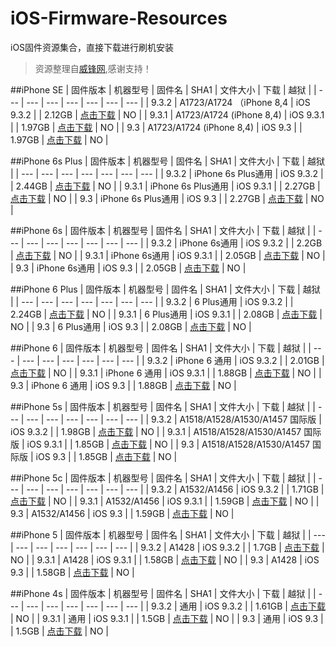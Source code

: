 # iOS-Firmware-Resources
iOS固件资源集合，直接下载进行刷机安装

  > 资源整理自[威锋网](http://www.feng.com),感谢支持！
  
##iPhone SE
| 固件版本 | 机器型号 | 固件名 | SHA1 | 文件大小 | 下载 | 越狱 |
| --- | --- | --- | --- | --- | --- | --- |
| 9.3.2 | A1723/A1724 （iPhone 8,4 | iOS 9.3.2 | | 2.12GB | [点击下载](http://act.feng.com/wetools/index.php?r=download/index/type/rom/id/1303) | NO |
| 9.3.1 | A1723/A1724 (iPhone 8,4) | iOS 9.3.1 | | 1.97GB | [点击下载](http://act.feng.com/wetools/index.php?r=download/index/type/rom/id/1302) | NO |
| 9.3 | A1723/A1724 (iPhone 8,4) | iOS 9.3 | | 1.97GB | [点击下载](http://act.feng.com/wetools/index.php?r=download/index/type/rom/id/1301) | NO |

##iPhone 6s Plus
| 固件版本 | 机器型号 | 固件名 | SHA1 | 文件大小 | 下载 | 越狱 |
| --- | --- | --- | --- | --- | --- | --- |
| 9.3.2 | iPhone 6s Plus通用 | iOS 9.3.2 | | 2.44GB | [点击下载](http://act.feng.com/wetools/index.php?r=download/index/type/rom/id/1304) | NO |
| 9.3.1 | iPhone 6s Plus通用 | iOS 9.3.1 | | 2.27GB | [点击下载](http://act.feng.com/wetools/index.php?r=download/index/type/rom/id/1258) | NO |
| 9.3 | iPhone 6s Plus通用 | iOS 9.3 | | 2.27GB | [点击下载](http://act.feng.com/wetools/index.php?r=download/index/type/rom/id/1208) | NO |

##iPhone 6s
| 固件版本 | 机器型号 | 固件名 | SHA1 | 文件大小 | 下载 | 越狱 |
| --- | --- | --- | --- | --- | --- | --- |
| 9.3.2 | iPhone 6s通用 | iOS 9.3.2 | | 2.2GB | [点击下载](http://act.feng.com/wetools/index.php?r=download/index/type/rom/id/1305) | NO |
| 9.3.1 | iPhone 6s通用 | iOS 9.3.1 | | 2.05GB | [点击下载](http://act.feng.com/wetools/index.php?r=download/index/type/rom/id/1259) | NO |
| 9.3 | iPhone 6s通用 | iOS 9.3 | | 2.05GB | [点击下载](http://act.feng.com/wetools/index.php?r=download/index/type/rom/id/1209) | NO |

##iPhone 6 Plus
| 固件版本 | 机器型号 | 固件名 | SHA1 | 文件大小 | 下载 | 越狱 |
| --- | --- | --- | --- | --- | --- | --- |
| 9.3.2 | 6 Plus通用 | iOS 9.3.2 | | 2.24GB | [点击下载](http://act.feng.com/wetools/index.php?r=download/index/type/rom/id/1306) | NO |
| 9.3.1 | 6 Plus通用 | iOS 9.3.1 | | 2.08GB | [点击下载](http://act.feng.com/wetools/index.php?r=download/index/type/rom/id/1260) | NO |
| 9.3 | 6 Plus通用 | iOS 9.3 | | 2.08GB | [点击下载](http://act.feng.com/wetools/index.php?r=download/index/type/rom/id/1210) | NO |

##iPhone 6
| 固件版本 | 机器型号 | 固件名 | SHA1 | 文件大小 | 下载 | 越狱 |
| --- | --- | --- | --- | --- | --- | --- |
| 9.3.2 | iPhone 6 通用 | iOS 9.3.2 | | 2.01GB | [点击下载](http://act.feng.com/wetools/index.php?r=download/index/type/rom/id/1307) | NO |
| 9.3.1 | iPhone 6 通用 | iOS 9.3.1 | | 1.88GB | [点击下载](http://act.feng.com/wetools/index.php?r=download/index/type/rom/id/1261) | NO |
| 9.3 | iPhone 6 通用 | iOS 9.3 | | 1.88GB | [点击下载](http://act.feng.com/wetools/index.php?r=download/index/type/rom/id/1211) | NO |

##iPhone 5s
| 固件版本 | 机器型号 | 固件名 | SHA1 | 文件大小 | 下载 | 越狱 |
| --- | --- | --- | --- | --- | --- | --- |
| 9.3.2 | A1518/A1528/A1530/A1457 国际版 | iOS 9.3.2 | | 1.98GB | [点击下载](http://act.feng.com/wetools/index.php?r=download/index/type/rom/id/1308) | NO |
| 9.3.1 | A1518/A1528/A1530/A1457 国际版 | iOS 9.3.1 | | 1.85GB | [点击下载](http://act.feng.com/wetools/index.php?r=download/index/type/rom/id/1263) | NO |
| 9.3 | A1518/A1528/A1530/A1457 国际版 | iOS 9.3 | | 1.85GB | [点击下载](http://act.feng.com/wetools/index.php?r=download/index/type/rom/id/1213) | NO |

##iPhone 5c
| 固件版本 | 机器型号 | 固件名 | SHA1 | 文件大小 | 下载 | 越狱 |
| --- | --- | --- | --- | --- | --- | --- |
| 9.3.2 | A1532/A1456 | iOS 9.3.2 | | 1.71GB | [点击下载](http://act.feng.com/wetools/index.php?r=download/index/type/rom/id/1311) | NO |
| 9.3.1 | A1532/A1456 | iOS 9.3.1 | | 1.59GB | [点击下载](http://act.feng.com/wetools/index.php?r=download/index/type/rom/id/1265) | NO |
| 9.3 | A1532/A1456 | iOS 9.3 | | 1.59GB | [点击下载](http://act.feng.com/wetools/index.php?r=download/index/type/rom/id/1216) | NO |

##iPhone 5
| 固件版本 | 机器型号 | 固件名 | SHA1 | 文件大小 | 下载 | 越狱 |
| --- | --- | --- | --- | --- | --- | --- |
| 9.3.2 | A1428 | iOS 9.3.2 | | 1.7GB | [点击下载](http://act.feng.com/wetools/index.php?r=download/index/type/rom/id/1313) | NO |
| 9.3.1 | A1428 | iOS 9.3.1 | | 1.58GB | [点击下载](http://act.feng.com/wetools/index.php?r=download/index/type/rom/id/1267) | NO |
| 9.3 | A1428 | iOS 9.3 | | 1.58GB | [点击下载](http://act.feng.com/wetools/index.php?r=download/index/type/rom/id/1214) | NO |

##iPhone 4s
| 固件版本 | 机器型号 | 固件名 | SHA1 | 文件大小 | 下载 | 越狱 |
| --- | --- | --- | --- | --- | --- | --- |
| 9.3.2 | 通用 | iOS 9.3.2 | | 1.61GB | [点击下载](http://act.feng.com/wetools/index.php?r=download/index/type/rom/id/1314) | NO |
| 9.3.1 | 通用 | iOS 9.3.1 | | 1.5GB | [点击下载](http://act.feng.com/wetools/index.php?r=download/index/type/rom/id/1264) | NO |
| 9.3 | 通用 | iOS 9.3 | | 1.5GB | [点击下载](http://act.feng.com/wetools/index.php?r=download/index/type/rom/id/1218) | NO |
